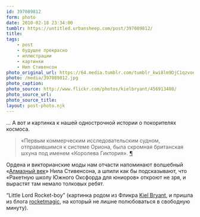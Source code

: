```yaml
---
id: 397089812
form: photo
date: 2010-02-18 23:34:00
tumblr: https://untitled.urbansheep.com/post/397089812/
title:
tags:
    - post
    - будущее прекрасно
    - иллюстрации
    - картинки
    - Нил Стивенсон
photo_original_url: https://64.media.tumblr.com/tumblr_kwi8lm9DjC1qzvoq0o1_500.jpg
photo: /media/397089812.jpg
photo_caption: 
photo_source: http://www.flickr.com/photos/kielbryant/456913408/
photo_source_url:
photo_source_title:
layout: post-photo.njk
---
```


<p>… А вот и картинка к нашей однострочной истории о покорителях космоса.</p>

<blockquote><p>«Первым коммерческим исследовательским судном, отправившимся к системе Ориона, была скромная британская шхуна под именем «Королева Гиктория». <a href="http://friendfeed.com/urbansheep/f27ef7ec">¶</a></p></blockquote>

<p>Ордена и викторианские моды нам отчасти напоминают волшебный «<a href="http://flibusta.net/b/157738">Алмазный век</a>» Нила Стивенсона, а шпили как бы подсказывают, что «Ракетную школу Южного Оксфорда для юниоров» откроют не зря, и вырастят там немало толковых ребят.</p>

<p>“Little Lord Rocket-boy” (картинка родом из Фликра <a href="http://www.flickr.com/photos/kielbryant/456913408/">Kiel Bryant</a>, и пришла из блога <a href="http://rocketmagic.tumblr.com/post/343078743/little-lord-rocket-boy-via">rocketmagic</a>, на который не лишне полюбоваться в свободную минуту).</p>
